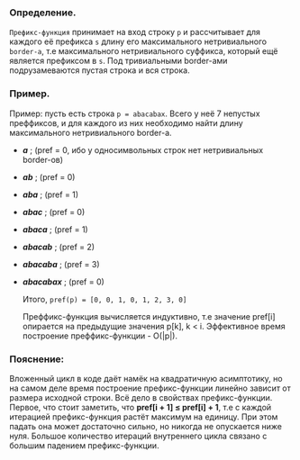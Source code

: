 ### Определение.
`Префикс-функция` принимает на вход строку `p` и рассчитывает для каждого её префикса `s` длину его максимального нетривиального `border-а`, т.е максимального нетривиального суффикса, который 
ещё является префиксом в `s`. Под тривиальными border-ами подрузамеваются пустая строка и вся строка.  

### Пример.
Пример: пусть есть строка `p = abacabax`. Всего у неё 7 непустых преффиксов, и для каждого из них необходимо найти длину максимального нетривиального border-a.
- **_a_** ; (pref = 0, ибо у односимвольных строк нет нетривиальных border-ов)
- **_ab_** ; (pref = 0)
- **_aba_** ; (pref = 1)
- **_abac_** ; (pref = 0)
- **_abaca_** ; (pref = 1)
- **_abacab_** ; (pref = 2)
- **_abacaba_** ; (pref = 3)
- **_abacabax_** ; (pref = 0)

  Итого, `pref(p) = [0, 0, 1, 0, 1, 2, 3, 0]`

  Преффикс-функция вычисляется индуктивно, т.е значение pref[i] опирается на предыдущие значения p[k], k < i.
  Эффективное время построение преффикс-функции - O(|p|).

### Пояснение:
Вложенный цикл в коде даёт намёк на квадратичную асимптотику, но на самом деле время построение префикс-функции линейно зависит от размера исходной строки.
Всё дело в свойствах префикс-функции. Первое, что стоит заметить, что **pref[i + 1] $\leq$ pref[i] + 1**, т.е с каждой итерацией префикс-функция растёт максимум на единицу. При этом падать она может достаточно сильно, но никогда не опускается ниже нуля. Большое количество итераций внутреннего цикла связано с большим падением префикс-функции.
